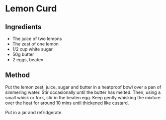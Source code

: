 # Lemon Curd

## Ingredients

- The juice of two lemons
- The zest of one lemon
- 1/2 cup white sugar
- 50g butter
- 2 eggs, beaten

## Method

Put the lemon zest, juice, sugar and butter in a heatproof bowl over a pan of simmering water. Stir occasionally until the butter has melted. Then, using a small whisk or fork, stir in the beaten egg. Keep gently whisking the mixture over the heat for around 10 mins until thickened like custard.

Put in a jar and refridgerate.
